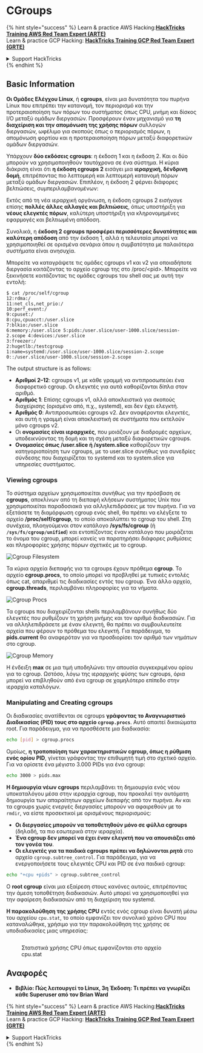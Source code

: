 # CGroups

{% hint style="success" %}
Learn & practice AWS Hacking:<img src="/.gitbook/assets/arte.png" alt="" data-size="line">[**HackTricks Training AWS Red Team Expert (ARTE)**](https://training.hacktricks.xyz/courses/arte)<img src="/.gitbook/assets/arte.png" alt="" data-size="line">\
Learn & practice GCP Hacking: <img src="/.gitbook/assets/grte.png" alt="" data-size="line">[**HackTricks Training GCP Red Team Expert (GRTE)**<img src="/.gitbook/assets/grte.png" alt="" data-size="line">](https://training.hacktricks.xyz/courses/grte)

<details>

<summary>Support HackTricks</summary>

* Check the [**subscription plans**](https://github.com/sponsors/carlospolop)!
* **Join the** 💬 [**Discord group**](https://discord.gg/hRep4RUj7f) or the [**telegram group**](https://t.me/peass) or **follow** us on **Twitter** 🐦 [**@hacktricks\_live**](https://twitter.com/hacktricks\_live)**.**
* **Share hacking tricks by submitting PRs to the** [**HackTricks**](https://github.com/carlospolop/hacktricks) and [**HackTricks Cloud**](https://github.com/carlospolop/hacktricks-cloud) github repos.

</details>
{% endhint %}

## Basic Information

**Οι Ομάδες Ελέγχου Linux**, ή **cgroups**, είναι μια δυνατότητα του πυρήνα Linux που επιτρέπει την κατανομή, τον περιορισμό και την προτεραιοποίηση των πόρων του συστήματος όπως CPU, μνήμη και δίσκος I/O μεταξύ ομάδων διεργασιών. Προσφέρουν έναν μηχανισμό για **τη διαχείριση και την απομόνωση της χρήσης πόρων** συλλογών διεργασιών, ωφέλιμο για σκοπούς όπως ο περιορισμός πόρων, η απομόνωση φορτίου και η προτεραιοποίηση πόρων μεταξύ διαφορετικών ομάδων διεργασιών.

Υπάρχουν **δύο εκδόσεις cgroups**: η έκδοση 1 και η έκδοση 2. Και οι δύο μπορούν να χρησιμοποιηθούν ταυτόχρονα σε ένα σύστημα. Η κύρια διάκριση είναι ότι **η έκδοση cgroups 2** εισάγει μια **ιεραρχική, δένδρινη δομή**, επιτρέποντας πιο λεπτομερή και λεπτομερή κατανομή πόρων μεταξύ ομάδων διεργασιών. Επιπλέον, η έκδοση 2 φέρνει διάφορες βελτιώσεις, συμπεριλαμβανομένων:

Εκτός από τη νέα ιεραρχική οργάνωση, η έκδοση cgroups 2 εισήγαγε επίσης **πολλές άλλες αλλαγές και βελτιώσεις**, όπως υποστήριξη για **νέους ελεγκτές πόρων**, καλύτερη υποστήριξη για κληρονομημένες εφαρμογές και βελτιωμένη απόδοση.

Συνολικά, η **έκδοση 2 cgroups προσφέρει περισσότερες δυνατότητες και καλύτερη απόδοση** από την έκδοση 1, αλλά η τελευταία μπορεί να χρησιμοποιηθεί σε ορισμένα σενάρια όπου η συμβατότητα με παλαιότερα συστήματα είναι ανησυχία.

Μπορείτε να καταγράψετε τις ομάδες cgroups v1 και v2 για οποιαδήποτε διεργασία κοιτάζοντας το αρχείο cgroup της στο /proc/\<pid>. Μπορείτε να ξεκινήσετε κοιτάζοντας τις ομάδες cgroups του shell σας με αυτή την εντολή:
```shell-session
$ cat /proc/self/cgroup
12:rdma:/
11:net_cls,net_prio:/
10:perf_event:/
9:cpuset:/
8:cpu,cpuacct:/user.slice
7:blkio:/user.slice
6:memory:/user.slice 5:pids:/user.slice/user-1000.slice/session-2.scope 4:devices:/user.slice
3:freezer:/
2:hugetlb:/testcgroup
1:name=systemd:/user.slice/user-1000.slice/session-2.scope
0::/user.slice/user-1000.slice/session-2.scope
```
The output structure is as follows:

* **Αριθμοί 2–12**: cgroups v1, με κάθε γραμμή να αντιπροσωπεύει ένα διαφορετικό cgroup. Οι ελεγκτές για αυτά καθορίζονται δίπλα στον αριθμό.
* **Αριθμός 1**: Επίσης cgroups v1, αλλά αποκλειστικά για σκοπούς διαχείρισης (ορισμένο από, π.χ., systemd), και δεν έχει ελεγκτή.
* **Αριθμός 0**: Αντιπροσωπεύει cgroups v2. Δεν αναφέρονται ελεγκτές, και αυτή η γραμμή είναι αποκλειστική σε συστήματα που εκτελούν μόνο cgroups v2.
* Οι **ονομασίες είναι ιεραρχικές**, που μοιάζουν με διαδρομές αρχείων, υποδεικνύοντας τη δομή και τη σχέση μεταξύ διαφορετικών cgroups.
* **Ονομασίες όπως /user.slice ή /system.slice** καθορίζουν την κατηγοριοποίηση των cgroups, με το user.slice συνήθως για συνεδρίες σύνδεσης που διαχειρίζεται το systemd και το system.slice για υπηρεσίες συστήματος.

### Viewing cgroups

Το σύστημα αρχείων χρησιμοποιείται συνήθως για την πρόσβαση σε **cgroups**, αποκλίνων από τη διεπαφή κλήσεων συστήματος Unix που χρησιμοποιείται παραδοσιακά για αλληλεπιδράσεις με τον πυρήνα. Για να εξετάσετε τη διαμόρφωση cgroup ενός shell, θα πρέπει να ελέγξετε το αρχείο **/proc/self/cgroup**, το οποίο αποκαλύπτει το cgroup του shell. Στη συνέχεια, πλοηγούμενοι στον κατάλογο **/sys/fs/cgroup** (ή **`/sys/fs/cgroup/unified`**) και εντοπίζοντας έναν κατάλογο που μοιράζεται το όνομα του cgroup, μπορεί κανείς να παρατηρήσει διάφορες ρυθμίσεις και πληροφορίες χρήσης πόρων σχετικές με το cgroup.

![Cgroup Filesystem](<../../../.gitbook/assets/image (1128).png>)

Τα κύρια αρχεία διεπαφής για τα cgroups έχουν πρόθεμα **cgroup**. Το αρχείο **cgroup.procs**, το οποίο μπορεί να προβληθεί με τυπικές εντολές όπως cat, απαριθμεί τις διαδικασίες εντός του cgroup. Ένα άλλο αρχείο, **cgroup.threads**, περιλαμβάνει πληροφορίες για τα νήματα.

![Cgroup Procs](<../../../.gitbook/assets/image (281).png>)

Τα cgroups που διαχειρίζονται shells περιλαμβάνουν συνήθως δύο ελεγκτές που ρυθμίζουν τη χρήση μνήμης και τον αριθμό διαδικασιών. Για να αλληλεπιδράσετε με έναν ελεγκτή, θα πρέπει να συμβουλευτείτε αρχεία που φέρουν το πρόθεμα του ελεγκτή. Για παράδειγμα, το **pids.current** θα αναφερόταν για να προσδιορίσει τον αριθμό των νημάτων στο cgroup.

![Cgroup Memory](<../../../.gitbook/assets/image (677).png>)

Η ένδειξη **max** σε μια τιμή υποδηλώνει την απουσία συγκεκριμένου ορίου για το cgroup. Ωστόσο, λόγω της ιεραρχικής φύσης των cgroups, όρια μπορεί να επιβληθούν από ένα cgroup σε χαμηλότερο επίπεδο στην ιεραρχία καταλόγων.

### Manipulating and Creating cgroups

Οι διαδικασίες ανατίθενται σε cgroups **γράφοντας το Αναγνωριστικό Διαδικασίας (PID) τους στο αρχείο `cgroup.procs`**. Αυτό απαιτεί δικαιώματα root. Για παράδειγμα, για να προσθέσετε μια διαδικασία:
```bash
echo [pid] > cgroup.procs
```
Ομοίως, **η τροποποίηση των χαρακτηριστικών cgroup, όπως η ρύθμιση ενός ορίου PID**, γίνεται γράφοντας την επιθυμητή τιμή στο σχετικό αρχείο. Για να ορίσετε ένα μέγιστο 3.000 PIDs για ένα cgroup:
```bash
echo 3000 > pids.max
```
**Η δημιουργία νέων cgroups** περιλαμβάνει τη δημιουργία ενός νέου υποκαταλόγου μέσα στην ιεραρχία cgroup, που προκαλεί την αυτόματη δημιουργία των απαραίτητων αρχείων διεπαφής από τον πυρήνα. Αν και τα cgroups χωρίς ενεργές διεργασίες μπορούν να αφαιρεθούν με το `rmdir`, να είστε προσεκτικοί με ορισμένους περιορισμούς:

* **Οι διεργασίες μπορούν να τοποθετηθούν μόνο σε φύλλα cgroups** (δηλαδή, τα πιο εσωτερικά στην ιεραρχία).
* **Ένα cgroup δεν μπορεί να έχει έναν ελεγκτή που να απουσιάζει από τον γονέα του**.
* **Οι ελεγκτές για τα παιδικά cgroups πρέπει να δηλώνονται ρητά** στο αρχείο `cgroup.subtree_control`. Για παράδειγμα, για να ενεργοποιήσετε τους ελεγκτές CPU και PID σε ένα παιδικό cgroup:
```bash
echo "+cpu +pids" > cgroup.subtree_control
```
Ο **root cgroup** είναι μια εξαίρεση στους κανόνες αυτούς, επιτρέποντας την άμεση τοποθέτηση διαδικασιών. Αυτό μπορεί να χρησιμοποιηθεί για την αφαίρεση διαδικασιών από τη διαχείριση του systemd.

**Η παρακολούθηση της χρήσης CPU** εντός ενός cgroup είναι δυνατή μέσω του αρχείου `cpu.stat`, το οποίο εμφανίζει τον συνολικό χρόνο CPU που καταναλώθηκε, χρήσιμο για την παρακολούθηση της χρήσης σε υποδιαδικασίες μιας υπηρεσίας:

<figure><img src="../../../.gitbook/assets/image (908).png" alt=""><figcaption><p>Στατιστικά χρήσης CPU όπως εμφανίζονται στο αρχείο cpu.stat</p></figcaption></figure>

## Αναφορές

* **Βιβλίο: Πώς λειτουργεί το Linux, 3η Έκδοση: Τι πρέπει να γνωρίζει κάθε Superuser από τον Brian Ward**

{% hint style="success" %}
Learn & practice AWS Hacking:<img src="/.gitbook/assets/arte.png" alt="" data-size="line">[**HackTricks Training AWS Red Team Expert (ARTE)**](https://training.hacktricks.xyz/courses/arte)<img src="/.gitbook/assets/arte.png" alt="" data-size="line">\
Learn & practice GCP Hacking: <img src="/.gitbook/assets/grte.png" alt="" data-size="line">[**HackTricks Training GCP Red Team Expert (GRTE)**<img src="/.gitbook/assets/grte.png" alt="" data-size="line">](https://training.hacktricks.xyz/courses/grte)

<details>

<summary>Support HackTricks</summary>

* Check the [**subscription plans**](https://github.com/sponsors/carlospolop)!
* **Join the** 💬 [**Discord group**](https://discord.gg/hRep4RUj7f) or the [**telegram group**](https://t.me/peass) or **follow** us on **Twitter** 🐦 [**@hacktricks\_live**](https://twitter.com/hacktricks\_live)**.**
* **Share hacking tricks by submitting PRs to the** [**HackTricks**](https://github.com/carlospolop/hacktricks) and [**HackTricks Cloud**](https://github.com/carlospolop/hacktricks-cloud) github repos.

</details>
{% endhint %}
